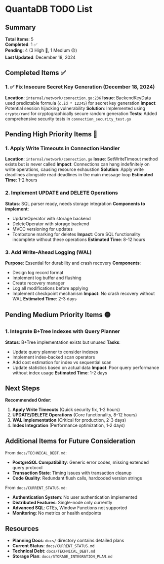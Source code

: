 # QuantaDB TODO List

## Summary
**Total Items**: 5  
**Completed**: 1 ✅  
**Pending**: 4 (3 High 🔴, 1 Medium 🟡)  
**Last Updated**: December 18, 2024

## Completed Items ✅

### 1. ✅ Fix Insecure Secret Key Generation (December 18, 2024)
**Location**: `internal/network/connection.go:236`
**Issue**: BackendKeyData used predictable formula (`c.id * 12345`) for secret key generation
**Impact**: Potential session hijacking vulnerability
**Solution**: Implemented using `crypto/rand` for cryptographically secure random generation
**Tests**: Added comprehensive security tests in `connection_security_test.go`

## Pending High Priority Items 🔴

### 1. Apply Write Timeouts in Connection Handler
**Location**: `internal/network/connection.go`
**Issue**: SetWriteTimeout method exists but is never called
**Impact**: Connections can hang indefinitely on write operations, causing resource exhaustion
**Solution**: Apply write deadlines alongside read deadlines in the main message loop
**Estimated Time**: 1-2 hours

### 2. Implement UPDATE and DELETE Operations
**Status**: SQL parser ready, needs storage integration
**Components to implement**:
- UpdateOperator with storage backend
- DeleteOperator with storage backend
- MVCC versioning for updates
- Tombstone marking for deletes
**Impact**: Core SQL functionality incomplete without these operations
**Estimated Time**: 8-12 hours

### 3. Add Write-Ahead Logging (WAL)
**Purpose**: Essential for durability and crash recovery
**Components**:
- Design log record format
- Implement log buffer and flushing
- Create recovery manager
- Log all modifications before applying
- Implement checkpoint mechanism
**Impact**: No crash recovery without WAL
**Estimated Time**: 2-3 days

## Pending Medium Priority Items 🟡

### 1. Integrate B+Tree Indexes with Query Planner
**Status**: B+Tree implementation exists but unused
**Tasks**:
- Update query planner to consider indexes
- Implement index-backed scan operators
- Add cost estimation for index vs sequential scan
- Update statistics based on actual data
**Impact**: Poor query performance without index usage
**Estimated Time**: 1-2 days

## Next Steps

**Recommended Order**:
1. **Apply Write Timeouts** (Quick security fix, 1-2 hours)
2. **UPDATE/DELETE Operations** (Core functionality, 8-12 hours)
3. **WAL Implementation** (Critical for production, 2-3 days)
4. **Index Integration** (Performance optimization, 1-2 days)

## Additional Items for Future Consideration

From `docs/TECHNICAL_DEBT.md`:
- **PostgreSQL Compatibility**: Generic error codes, missing extended query protocol
- **Transaction State**: Timing issues with transaction cleanup
- **Code Quality**: Redundant flush calls, hardcoded version strings

From `docs/CURRENT_STATUS.md`:
- **Authentication System**: No user authentication implemented
- **Distributed Features**: Single-node only currently
- **Advanced SQL**: CTEs, Window Functions not supported
- **Monitoring**: No metrics or health endpoints

## Resources

- **Planning Docs**: `docs/` directory contains detailed plans
- **Current Status**: `docs/CURRENT_STATUS.md`
- **Technical Debt**: `docs/TECHNICAL_DEBT.md`
- **Storage Plan**: `docs/STORAGE_INTEGRATION_PLAN.md`